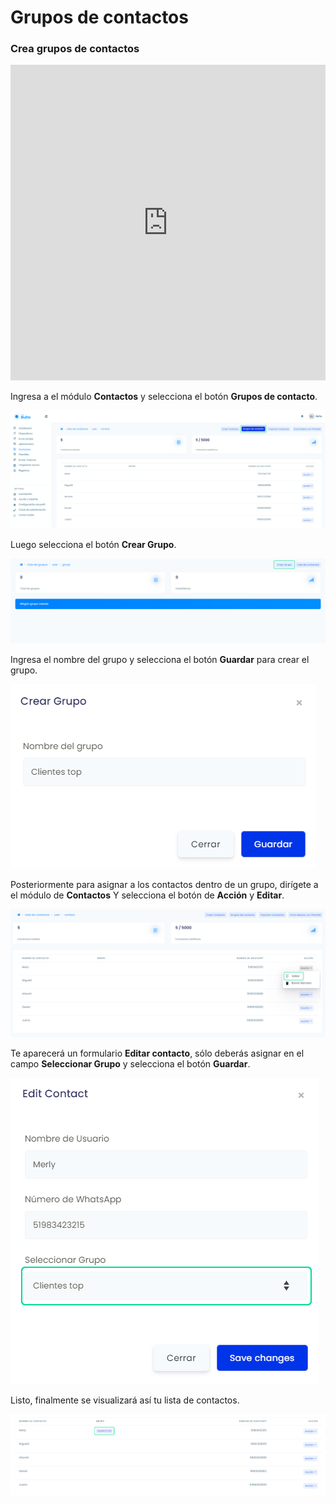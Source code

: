 # Grupos de contactos
### Crea grupos de contactos

<iframe width="100%" height="505" src="https://www.youtube.com/embed/tmfhNAbO5v0" title="YouTube video player" frameborder="0" allow="accelerometer; autoplay; clipboard-write; encrypted-media; gyroscope; picture-in-picture; web-share" allowfullscreen></iframe>

Ingresa a el módulo **Contactos** y selecciona el botón **Grupos de contacto**.

![Alt text](img/grupos_01.png)

Luego selecciona el botón **Crear Grupo**.

![Alt text](img/grupos_02.png)

Ingresa el nombre del grupo y selecciona el botón **Guardar** para crear el grupo.

![Alt text](img/grupos_03.png)

Posteriormente para asignar a los contactos dentro de un grupo, dirígete a el módulo de **Contactos** Y selecciona el botón de **Acción** y **Editar**.

![Alt text](img/grupos_04.png)

Te aparecerá un formulario **Editar contacto**, sólo deberás asignar en el campo **Seleccionar Grupo** y selecciona el botón **Guardar**.

![Alt text](img/grupos_05.png)

Listo, finalmente se visualizará así tu lista de contactos.

![Alt text](img/grupos_06.png)






















